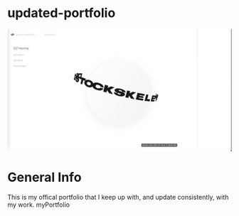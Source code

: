 # updated-portfolio
![screenshot](/public/assets/screenshot.jpeg)

# General Info
This is my offical portfolio that I keep up with, and update consistently, with my work. myPortfolio


